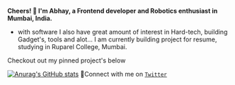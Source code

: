 
**Cheers! 👋 I'm Abhay, a Frontend developer and Robotics enthusiast in Mumbai, India.**
- with software I also have great amount of interest in Hard-tech, building Gadget's, tools and alot...
I am currently building project for resume, studying in Ruparel College, Mumbai.

Checkout out my pinned project's below

[![Anurag's GitHub stats](https://github-readme-stats.vercel.app/api?username=theabhayprajapati)](https://github.com/anuraghazra/github-readme-stats)
🤝Connect with me on [`Twitter`](https://www.twitter.com/AbhayPrajapati_) 


